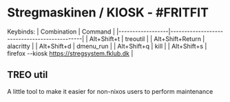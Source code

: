 # Stregmaskinen / KIOSK - #FRITFIT

Keybinds:
| Combination      | Command                                      |
|------------------|----------------------------------------------|
| Alt+Shift+t      | treoutil                                     |
| Alt+Shift+Return | alacritty                                    |
| Alt+Shift+d      | dmenu_run                                    |
| Alt+Shift+q      | kill                                         |
| Alt+Shift+s      | firefox --kiosk https://stregsystem.fklub.dk |

## TREO util
A little tool to make it easier for non-nixos users to perform maintenance
